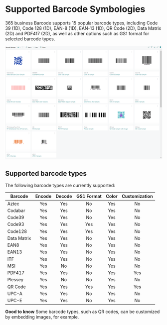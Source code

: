 # Supported Barcode Symbologies

365 business Barcode supports 15 popular barcode types, including Code 39 (1D), Code 128 (1D), EAN-8 (1D), EAN-13 (1D), QR Code (2D), Data Matrix (2D) and PDF417 (2D), as well as other options such as GS1 format for selected barcode types.

![Barcode Settings List](/assets/images/365-business-barcode/49d8183b4bc6dd23593ffeca2c392a8f85cf40902c7342129d3cf37a3244c169.png)

## Supported barcode types

The following barcode types are currently supported:

| Barcode | Encode | Decode | GS1 Format | Color | Customization |
| --- | :---: | :---: | :---: | :---: | :---: |
| Aztec | Yes | Yes | No | Yes | No |
| Codabar | Yes | Yes | No | Yes | No |
| Code39 | Yes | Yes | No | Yes | No |
| Code93 | Yes | Yes | Yes | Yes | No |
| Code128 | Yes | Yes | Yes | Yes | No |
| Data Matrix | Yes | Yes | No | Yes | No |
| EAN8 | Yes | Yes | No | Yes | No |
| EAN13 | Yes | Yes | No | Yes | No |
| ITF | Yes | Yes | No | Yes | No |
| MSI | Yes | No | No | Yes | No |
| PDF417 | Yes | Yes | No | Yes | Yes |
| Plessey | Yes | No | No | Yes | No |
| QR Code | Yes | Yes | Yes | Yes | Yes |
| UPC-A | Yes | Yes | No | Yes | No |
| UPC-E | Yes | Yes | No | Yes | No |

<div class="alert alert-info">
    <i class="fa-duotone fa-thin fa-lightbulb fa-lg"></i> <strong>Good to know</strong> Some barcode types, such as QR codes, can be customized by embedding images, for example.
</div>